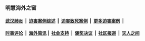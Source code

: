 
### 明慧海外之窗

####  [武汉肺炎](indexes/365.md?t=02271800) &nbsp;|&nbsp;  [迫害案例综述](indexes/328.md?t=02271800) &nbsp;|&nbsp; [迫害致死案例](indexes/277.md?t=02271800)  &nbsp;|&nbsp; [更多迫害案例](indexes/81.md?t=02271800)  &nbsp;|&nbsp; 
####  [时事评论](indexes/19.md?t=02271800) &nbsp;|&nbsp; [海外简讯](indexes/245.md?t=02271800)&nbsp;|&nbsp;  [社会支持](indexes/140.md?t=02271800) &nbsp;|&nbsp; [褒奖决议](indexes/282.md?t=02271800) &nbsp;|&nbsp; [社区报道](indexes/91.md?t=02271800)  &nbsp;|&nbsp; [天人之间](indexes/78.md?t=02271800) 


